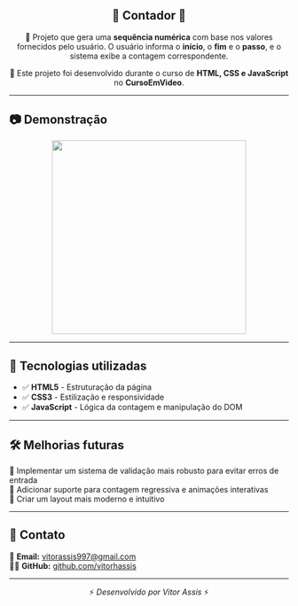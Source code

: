 # <h2 align="center">🔢 Contador 🔢</h2>

<p align="center">
  🚀 Projeto que gera uma <strong>sequência numérica</strong> com base nos valores fornecidos pelo usuário.  
  O usuário informa o <strong>início</strong>, o <strong>fim</strong> e o <strong>passo</strong>, e o sistema exibe a contagem correspondente.
</p>

<p align="center">
  📌 Este projeto foi desenvolvido durante o curso de <strong>HTML, CSS e JavaScript</strong> no <strong>CursoEmVideo</strong>.
</p>

---

## 📷 Demonstração  

<div align="center">
  <img height="350" src="https://github.com/user-attachments/assets/6ae12cba-ed81-4717-943e-858a9b1d165a" />
</div>

---

## 🚀 Tecnologias utilizadas  
 

- ✅ **HTML5** - Estruturação da página  
- ✅ **CSS3** - Estilização e responsividade  
- ✅ **JavaScript** - Lógica da contagem e manipulação do DOM  

---

## 🛠 Melhorias futuras  

🔹 Implementar um sistema de validação mais robusto para evitar erros de entrada  
🔹 Adicionar suporte para contagem regressiva e animações interativas  
🔹 Criar um layout mais moderno e intuitivo  

---

## 📩 Contato  

📧 **Email:** [vitorassis997@gmail.com](mailto:vitorassis997@gmail.com)  
👨‍💻 **GitHub:** [github.com/vitorhassis](https://github.com/vitorhassis)  

---

<p align="center">⚡ <em>Desenvolvido por Vitor Assis</em> ⚡</p>


